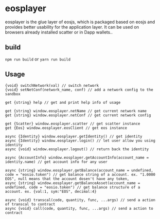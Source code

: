 # eosplayer

eosplayer is the glue layer of eosjs, which is packaged based on eosjs and provides better usability for the application layer. It can be used on browsers already installed scatter or in Dapp wallets..

## build

`npm run build` or `yarn run build`

## Usage

```
{void} switchNetwork(val) // switch network
{void} setNetConf(network_name, conf) // add a network config to the sandbox

get {string} help // get and print help info of usage

get {string} window.eosplayer.netName // get current network name
get {string} window.eosplayer.netConf // get current network config

get {Scatter} window.eosplayer.scatter // get scatter instance
get {Eos} window.eosplayer.eosClient // get eos instance

async {Identity} window.eosplayer.getIdentity() // get identity
async {Identity} window.eosplayer.login() // let user allow you using identity
async {void} window.eosplayer.logout() // return back the identity

async {AccountInfo} window.eosplayer.getAccountInfo(account_name = identity.name) // get account info for any user

async {string} window.eosplayer.getBalance(account_name = undefined, code = "eosio.token") // get balance string of a account. ex. "1.0000 EOS", null means that the account dosen't have any token,
async {string} window.eosplayer.getBalanceAsset(account_name = undefined, code = "eosio.token") // get balance structure of a account. ex. {val:1, sym:"EOS", decimal:4}

async {void} transcal(code, quantity, func, ...args) // send a action of transcal to contract
async {void} call(code, quantity, func, ...args) // send a action to contract
```
